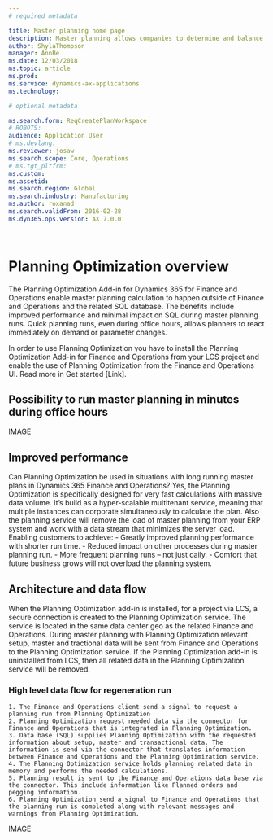 ```yaml
---
# required metadata

title: Master planning home page
description: Master planning allows companies to determine and balance the future need for raw materials and capacity to meet company goals. 
author: ShylaThompson
manager: AnnBe
ms.date: 12/03/2018
ms.topic: article
ms.prod: 
ms.service: dynamics-ax-applications
ms.technology: 

# optional metadata

ms.search.form: ReqCreatePlanWorkspace
# ROBOTS: 
audience: Application User
# ms.devlang: 
ms.reviewer: josaw
ms.search.scope: Core, Operations
# ms.tgt_pltfrm: 
ms.custom: 
ms.assetid: 
ms.search.region: Global
ms.search.industry: Manufacturing
ms.author: roxanad
ms.search.validFrom: 2016-02-28
ms.dyn365.ops.version: AX 7.0.0

---
```


# Planning Optimization overview

The Planning Optimization Add-in for Dynamics 365 for Finance and Operations enable master planning calculation to happen outside of Finance and Operations and the related SQL database. The benefits include improved performance and minimal impact on SQL during master planning runs. Quick planning runs, even during office hours, allows planners to react immediately on demand or parameter changes.

In order to use Planning Optimization you have to install the Planning Optimization Add-in for Finance and Operations from your LCS project and enable the use of Planning Optimization from the Finance and Operations UI. Read more in Get started [Link].

## Possibility to run master planning in minutes during office hours


IMAGE

## Improved performance

Can Planning Optimization be used in situations with long running master plans in Dynamics 365 Finance and Operations? 
Yes, the Planning Optimization is specifically designed for very fast calculations with massive data volume. It’s build as a hyper-scalable multitenant service, meaning that multiple instances can corporate simultaneously to calculate the plan. Also the planning service will remove the load of master planning from your ERP system and work with a data stream that minimizes the server load. 
Enabling customers to achieve:
	- Greatly improved planning performance with shorter run time.
	- Reduced impact on other processes during master planning run. 
	- More frequent planning runs – not just daily.
	- Comfort that future business grows will not overload the planning system.


## Architecture and data flow
When the Planning Optimization add-in is installed, for a project via LCS, a secure connection is created to the Planning Optimization service. The service is located in the same data center geo as the related Finance and Operations. During master planning with Planning Optimization relevant setup, master and tractional data will be sent from Finance and Operations to the Planning Optimization service. If the Planning Optimization add-in is uninstalled from LCS, then all related data in the Planning Optimization service will be removed.

### High level data flow for regeneration run
	1. The Finance and Operations client send a signal to request a planning run from Planning Optimization
	2. Planning Optimization request needed data via the connector for Finance and Operations that is integrated in Planning Optimization.
	3. Data base (SQL) supplies Planning Optimization with the requested information about setup, master and transactional data. The information is send via the connector that translates information between Finance and Operations and the Planning Optimization service.
	4. The Planning Optimization service holds planning related data in memory and performs the needed calculations.
	5. Planning result is sent to the Finance and Operations data base via the connector. This include information like Planned orders and pegging information.
	6. Planning Optimization send a signal to Finance and Operations that the planning run is completed along with relevant messages and warnings from Planning Optimization.

IMAGE
